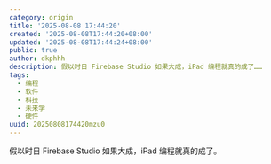 ```yaml
---
category: origin
title: '2025-08-08 17:44:20'
created: '2025-08-08T17:44:20+08:00'
updated: '2025-08-08T17:44:24+08:00'
public: true
author: dkphhh
description: 假以时日 Firebase Studio 如果大成，iPad 编程就真的成了……
tags:
  - 编程
  - 软件
  - 科技
  - 未来学
  - 硬件
uuid: 20250808174420mzu0
---
```


假以时日 Firebase Studio 如果大成，iPad 编程就真的成了。
